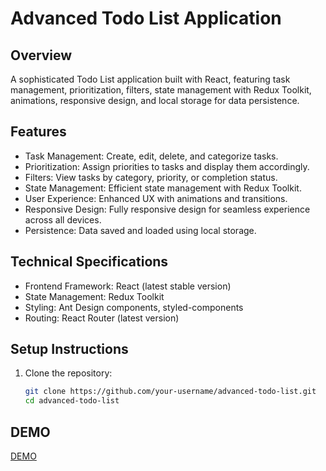 # Advanced Todo List Application

## Overview
A sophisticated Todo List application built with React, featuring task management, prioritization, filters, state management with Redux Toolkit, animations, responsive design, and local storage for data persistence.

## Features
- Task Management: Create, edit, delete, and categorize tasks.
- Prioritization: Assign priorities to tasks and display them accordingly.
- Filters: View tasks by category, priority, or completion status.
- State Management: Efficient state management with Redux Toolkit.
- User Experience: Enhanced UX with animations and transitions.
- Responsive Design: Fully responsive design for seamless experience across all devices.
- Persistence: Data saved and loaded using local storage.

## Technical Specifications
- Frontend Framework: React (latest stable version)
- State Management: Redux Toolkit
- Styling: Ant Design components, styled-components
- Routing: React Router (latest version)

## Setup Instructions
1. Clone the repository:
   ```bash
   git clone https://github.com/your-username/advanced-todo-list.git
   cd advanced-todo-list


## DEMO

[DEMO](https://todo-task-v1fo.vercel.app/)